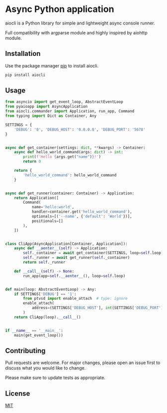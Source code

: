 # Async Python application

aiocli is a Python library for simple and lightweight async console runner.

Full compatibility with argparse module and highly inspired by aiohttp module.

## Installation

Use the package manager [pip](https://pip.pypa.io/en/stable/) to install aiocli.

```bash
pip install aiocli
```

## Usage

```python
from asyncio import get_event_loop, AbstractEventLoop
from pyaioapp import AsyncApplication
from aiocli.commander import Application, run_app, Command
from typing import Dict as Container, Any

SETTINGS = {
    'DEBUG': '0', 'DEBUG_HOST': '0.0.0.0', 'DEBUG_PORT': '5678'
}


async def get_container(settings: dict, **kwargs) -> Container:
    async def hello_world_command(args: dict) -> int:
        print(f'Hello {args.get("name")}!')
        return 0

    return {
        'hello_world_command': hello_world_command
    }


async def get_runner(container: Container) -> Application:
    return Application([
        Command(
            name='hello:world',
            handler=container.get('hello_world_command'),
            optionals=[('--name', {'default': 'World'})],
            positionals=[]
        ),
    ])


class CliApp(AsyncApplication[Container, Application]):
    async def __aenter__(self) -> Application:
        self._container = await get_container(SETTINGS, loop=self.loop)
        self._runner = await get_runner(self._container)
        return self._runner

    def __call__(self) -> None:
        run_app(app=self.__aenter__(), loop=self.loop)


def main(loop: AbstractEventLoop) -> Any:
    if SETTINGS['DEBUG'] == '1':
        from ptvsd import enable_attach  # type: ignore
        enable_attach(
            address=(SETTINGS['DEBUG_HOST'], int(SETTINGS['DEBUG_PORT']))
        )
    return CliApp(loop).__call__()


if __name__ == '__main__':
    main(get_event_loop())
```

## Contributing
Pull requests are welcome. For major changes, please open an issue first to discuss what you would like to change.

Please make sure to update tests as appropriate.

## License
[MIT](https://github.com/ticdenis/python-aiocli/blob/master/LICENSE)
